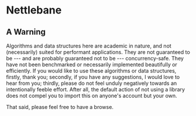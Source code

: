 # Nettlebane

## A Warning

Algorithms and data structures here are academic in nature, and not (necessarily)
suited for performant applications. They are not guaranteed to be --- and are probably
guaranteed not to be --- concurrency-safe. They have not been benchmarked or necessarily
implemented beautifully or efficiently. If you would like to use these algorithms or
data structures, firstly, thank you; secondly, if you have any suggestions, I would love
to hear from you; thirdly, please do not feel unduly negatively towards an intentionally
feeble effort. After all, the default action of not using a library does not compel you
to import this on anyone's account but your own. 

That said, please feel free to have a browse.
